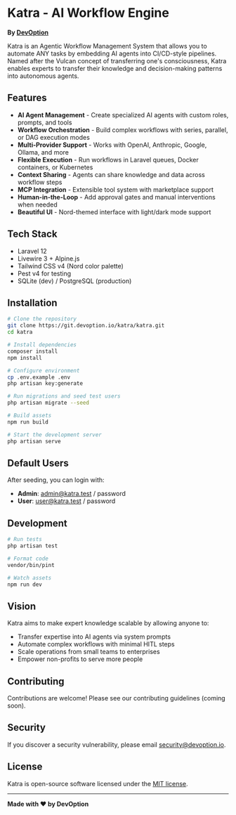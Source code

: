# Katra - AI Workflow Engine

**By [DevOption](https://devoption.io)**

Katra is an Agentic Workflow Management System that allows you to automate ANY tasks by embedding AI agents into CI/CD-style pipelines. Named after the Vulcan concept of transferring one's consciousness, Katra enables experts to transfer their knowledge and decision-making patterns into autonomous agents.

## Features

- **AI Agent Management** - Create specialized AI agents with custom roles, prompts, and tools
- **Workflow Orchestration** - Build complex workflows with series, parallel, or DAG execution modes
- **Multi-Provider Support** - Works with OpenAI, Anthropic, Google, Ollama, and more
- **Flexible Execution** - Run workflows in Laravel queues, Docker containers, or Kubernetes
- **Context Sharing** - Agents can share knowledge and data across workflow steps
- **MCP Integration** - Extensible tool system with marketplace support
- **Human-in-the-Loop** - Add approval gates and manual interventions when needed
- **Beautiful UI** - Nord-themed interface with light/dark mode support

## Tech Stack

- Laravel 12
- Livewire 3 + Alpine.js
- Tailwind CSS v4 (Nord color palette)
- Pest v4 for testing
- SQLite (dev) / PostgreSQL (production)

## Installation

```bash
# Clone the repository
git clone https://git.devoption.io/katra/katra.git
cd katra

# Install dependencies
composer install
npm install

# Configure environment
cp .env.example .env
php artisan key:generate

# Run migrations and seed test users
php artisan migrate --seed

# Build assets
npm run build

# Start the development server
php artisan serve
```

## Default Users

After seeding, you can login with:

- **Admin**: admin@katra.test / password
- **User**: user@katra.test / password

## Development

```bash
# Run tests
php artisan test

# Format code
vendor/bin/pint

# Watch assets
npm run dev
```

## Vision

Katra aims to make expert knowledge scalable by allowing anyone to:
- Transfer expertise into AI agents via system prompts
- Automate complex workflows with minimal HITL steps
- Scale operations from small teams to enterprises
- Empower non-profits to serve more people

## Contributing

Contributions are welcome! Please see our contributing guidelines (coming soon).

## Security

If you discover a security vulnerability, please email security@devoption.io.

## License

Katra is open-source software licensed under the [MIT license](LICENSE).

---

**Made with ❤️ by DevOption**

